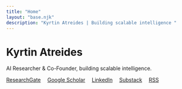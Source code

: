 ```yaml
---
title: "Home"
layout: "base.njk"
description: "Kyrtin Atreides | Building scalable intelligence "
---
```


<div class="page-header">
  <h1>Kyrtin Atreides</h1>
  <span></span>
</div>

<p>AI Researcher & Co-Founder, building scalable intelligence.</p>
<p class="social-links">
  <a href="https://www.researchgate.net/profile/Kyrtin-Atreides" target="_blank" rel="noopener noreferrer">ResearchGate</a>
  <svg class="circle-icon">
    <use href="#circle" />
  </svg>
  <a href="https://scholar.google.com/citations?user=1njzkrQAAAAJ&hl=en&oi=ao" target="_blank" rel="noopener noreferrer">Google Scholar</a>
  <svg class="circle-icon">
    <use href="#circle" />
  </svg>
  <a href="https://www.linkedin.com/in/kyrtin-atreides/" target="_blank" rel="noopener noreferrer">LinkedIn</a>
  <svg class="circle-icon">
    <use href="#circle" />
  </svg>
  <a href="https://kyrtin.substack.com/" target="_blank" rel="noopener noreferrer">Substack</a>
   <svg class="circle-icon">
    <use href="#circle" />
  </svg>
  <a href="https://kyrtinatreides.com/rss.xml" target="_blank" rel="noopener noreferrer">RSS</a> 
</p>

<style>
.social-links,
.social-links a {
  color: var(--text-secondary);
  display: flex;
  align-items: center;
  gap: 0.5em;
}

.social-links .circle-icon {
  width: 4px;
  height: 4px;
  fill: currentColor;
  stroke: none;
}
</style>